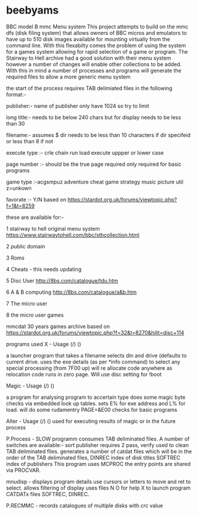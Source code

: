 # beebyams
BBC model B mmc Menu system
This project attempts to build on the mmc dfs (disk filing system) that allows owners of BBC micros and emulators to have up to 510 disk images available for mounting virtually from the command line.
With this flexabilty comes the problem of using the system for a games system allowing for rapid selection of a game or program.
The Stairway to Hell archive had a good solution with their menu system however a number of changes will enable other collections to be added.  With this in mind a number of processes and programs will generate the required files to allow a more generic menu system

the start of the process requires TAB delimiated files in the following format:-

publisher:- name of publisher only have 1024 so try to limit

long title:- needs to be below 240 chars but for display needs to be less than 30

filename:- assumes $ dir needs to be less than 10 characters if dir specifeid or less than 8 if not

execute type :- crle chain run load execute uppper or lower case 

page number :- should be the true page required only required for basic programs

game type :-acgsmpuz adventure cheat game strategy music picture util z=unkown

favorate :- Y/N based on https://stardot.org.uk/forums/viewtopic.php?f=1&t=8259

these are available for:-

1 stairway to hell original menu system https://www.stairwaytohell.com/bbc/sthcollection.html

2 public domain

3 Roms

4 Cheats - this needs updating

5 Disc User http://8bs.com/catalogue/tdu.htm

6 A & B computing http://8bs.com/catalogue/a&b.htm

7 The micro user

8 the micro user games

mmcdat 30 years games archive based on https://stardot.org.uk/forums/viewtopic.php?f=32&t=8270&hilit=disc+114

programs used
X - Usage <fsp> (<dno>/<dsp>) (<drv>)

a launcher program that takes a filename selects din and drive (defaults to current drive.  uses the exe details (as per *info command) to select any special processing (from 7F00 up) will re allocate code anywhere as relocation code runs in zero page.  Will use disc setting for !boot

Magic - Usage <fsp> (<dno>/<dsp>) (<drv>)
  
 a program for analysing program to accertain type does some magic byte checks via embedded look up tables. sets E% for exe address and L% for load.  will do some rudamentry PAGE=&E00 checks for basic programs

Alter - Usage <fsp> (<dno>/<dsp>) (<drv>)
used for executing results of magic or in the future process

P.Process - 
SLOW programm consumes TAB deliminated files. 
  A number of switches are available:- 
  sort publisher requires 2 pass, 
  verify used  to clean TAB deliminated files. 
  generates a number of catdat files which will be in the order of the TAB deliminated files, 
  DINREC index of disk titles
  SOFTREC index of publishers
  This program uses MCPROC the entry points are shared via PROCVAR.

mnudisp - displays program details use cursors or letters to move and ret to select.  allows filtering of display
uses files N O for help X to launch program CATDATx files SOFTREC, DINREC.

P.RECMMC - records catalogues of multiple disks with crc value



